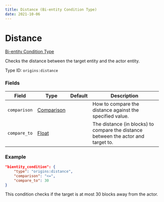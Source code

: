 ```yaml
---
title: Distance (Bi-entity Condition Type)
date: 2021-10-06
---
```


# Distance

[Bi-entity Condition Type](../bientity_condition_types.md)

Checks the distance between the target entity and the actor entity.

Type ID: `origins:distance`

### Fields

Field  | Type | Default | Description
-------|------|---------|-------------
`comparison` | [Comparison](../data_types/comparison.md) | | How to compare the distance against the specified value.
`compare_to` | [Float](../data_types/float.md) | | The distance (in blocks) to compare the distance between the actor and target to.

### Example

```json
"bientity_condition": {
    "type": "origins:distance",
    "comparison": "<=",
    "compare_to": 30
}
```
This condition checks if the target is at most 30 blocks away from the actor.
